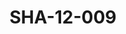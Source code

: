 ---
pid: SHA-12-009
title: SHA-12-009
language: 'en '
collection: Sharhabil Ahmed
original_label: 
rights: Sharhabil Ahmed
location_of_original: Sharhabil Ahmed
photographer_or_studio: 
scanned_from: photograph 8.6 by 13.8
_date: 1957-1958
location: Egypt, Manufiya, Sirs al Layan
description: Sharhabil Ahmed and Kamil Hussain
additional_notes: 
permission_display: 'yes'
on_server: 'no'
on_website: 'no'
permalink: "/archive/en/sha-12-009.html"
layout: photo-page
---